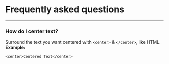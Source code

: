 # Frequently asked questions

***

### How do I center text?

Surround the text you want centered with `<center>` & `</center>`, like HTML. **Example:**

```
<center>Centered Text</center>
```
